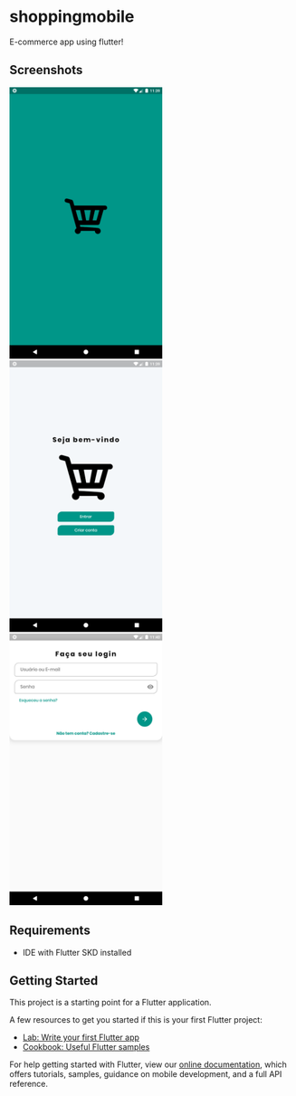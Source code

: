 # shoppingmobile

E-commerce app using flutter!

## Screenshots
 <tr>
    <td><img src="https://github.com/paolauande/shoppingmobile/blob/master/screenshots/1.png" width=270 height=480></td>
    <td><img src="https://github.com/paolauande/shoppingmobile/blob/master/screenshots/2.png" width=270 height=480></td>
    <td><img src="https://github.com/paolauande/shoppingmobile/blob/master/screenshots/3.png" width=270 height=480></td>
  </tr>

## Requirements
- IDE with Flutter SKD installed
## Getting Started

This project is a starting point for a Flutter application.

A few resources to get you started if this is your first Flutter project:

- [Lab: Write your first Flutter app](https://flutter.dev/docs/get-started/codelab)
- [Cookbook: Useful Flutter samples](https://flutter.dev/docs/cookbook)

For help getting started with Flutter, view our
[online documentation](https://flutter.dev/docs), which offers tutorials,
samples, guidance on mobile development, and a full API reference.

